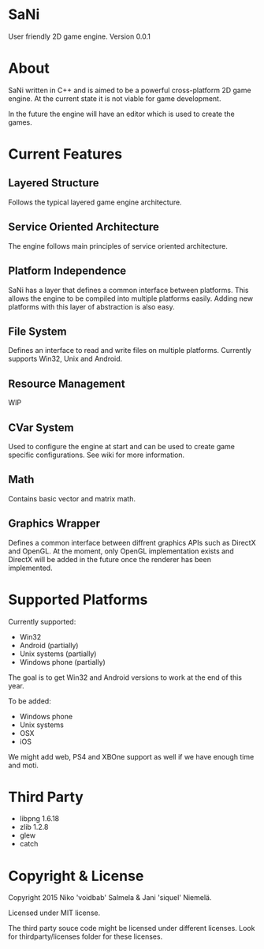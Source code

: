 # SaNi
User friendly 2D game engine.
Version 0.0.1

# About
SaNi written in C++ and is aimed to be a powerful cross-platform 2D game engine. At the current 
state it is not viable for game development. 

In the future the engine will have an editor which is used to create the games.

# Current Features

## Layered Structure

Follows the typical layered game engine architecture.

## Service Oriented Architecture

The engine follows main principles of service oriented architecture. 

## Platform Independence

SaNi has a layer that defines a common interface between platforms. This allows the engine
to be compiled into multiple platforms easily. Adding new platforms with this layer of
abstraction is also easy.

## File System

Defines an interface to read and write files on multiple platforms. Currently supports Win32, Unix and Android.

## Resource Management

WIP

## CVar System

Used to configure the engine at start and can be used to create game specific configurations. See wiki for more information.

## Math

Contains basic vector and matrix math.

## Graphics Wrapper

Defines a common interface between diffrent graphics APIs such as DirectX and OpenGL. At the moment, only OpenGL implementation exists and DirectX will be added in the future once the renderer has been implemented.

# Supported Platforms

Currently supported:
* Win32
* Android (partially)
* Unix systems (partially)
* Windows phone (partially)

The goal is to get Win32 and Android versions to work at the end of this year.

To be added:
* Windows phone
* Unix systems
* OSX
* iOS

We might add web, PS4 and XBOne support as well if we have enough time and moti. 

# Third Party

* libpng 1.6.18
* zlib 1.2.8
* glew 
* catch

# Copyright & License

Copyright 2015 Niko 'voidbab' Salmela & Jani 'siquel' Niemelä.

Licensed under MIT license.

The third party souce code might be licensed under different licenses. Look for thirdparty/licenses folder for these licenses.
